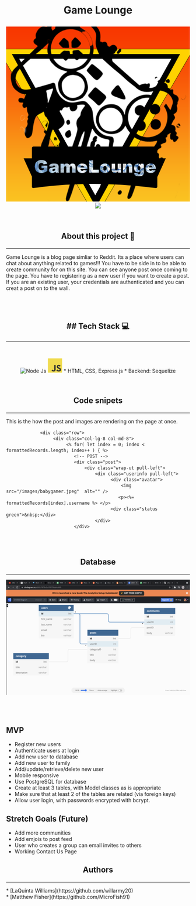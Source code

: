# <p align="center"> Game Lounge </p>
<p align="center">
  <img src="public/images/logo_3.png">
  <img src="public/images/homepage.png">
</p>
<br>

## <p align="center">About this project 📝</p>
<hr>
  Game Lounge is a blog page simliar to Reddit. Its a place where users can chat about anything related to games!!! You have to be side in to be able to create community for on this site. You can see anyone post once coming to the page. You have to registering as a new user if you want to create a post. If you are an existing user, your credentials are authenticated and you can creat a post on to the wall.<br>
<br>
<br>
<br>

## <p align="center"> ## Tech Stack 💻</p>
<hr>
<br>
<p align="center">
<img alt="Node Js" src="https://img.shields.io/badge/nodejs%20-%23E34F26.svg?&style=for-the-badge&logo=nodejs&logoColor=white"/>
<img src="https://raw.githubusercontent.com/devicons/devicon/master/icons/javascript/javascript-original.svg" alt="javascript" width="40" height="40"/> </a>
* HTML,  CSS, Express.js
* Backend: Sequelize
 <p>
<br>


## <p align="center">Code snipets</p>
<hr>


<p> This is the how the post and images are rendering on the page at once. 
<br>

``` <div class="container">
             <div class="row">
                  <div class="col-lg-8 col-md-8">
                       <% for( let index = 0; index < formattedRecords.length; index++ ) { %>
                          <!-- POST -->
                          <div class="post">
                              <div class="wrap-ut pull-left">
                                  <div class="userinfo pull-left">
                                        <div class="avatar">
                                            <img src="/images/babygamer.jpeg"  alt="" />
                                           <p><%= formattedRecords[index].username %> </p>
                                        <div class="status green">&nbsp;</div>
                                  </div>
                          </div>
```

<br>
<br>
                                
 ##  <p align="center">Database</p>
<hr>
 <img src="/public/images/Layout_database.png">
<br>
<br>
<br>
<br>
                                
  ## MVP
* Register new users
* Authenticate users at login
* Add new user to database
* Add new user to family
* Add/update/retrieve/delete new user
* Mobile responsive
* Use PostgreSQL for database
* Create at least 3 tables, with Model classes as is appropriate
* Make sure that at least 2 of the tables are related (via foreign keys)
* Allow user login, with passwords encrypted with bcrypt.

## Stretch Goals (Future)
* Add more communities
* Add emjois to post feed
* User who creates a group can email invites to others
* Working Contact Us Page                             




##  <p align="center">Authors</p>
<hr>
* [LaQuinta Williams](https://github.com/willarmy20)<br>
* [Matthew Fisher](https://github.com/MicroFish91)                             
                                </hr>          
<br>
